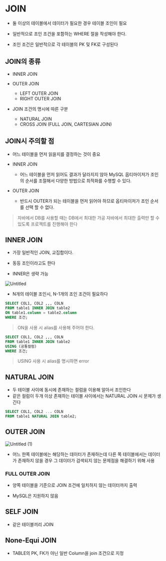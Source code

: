 # JOIN

- 둘 이상의 테이블에서 데이터가 필요한 경우 테이블 조인이 필요

- 일반적으로 조인 조건을 포함하는 WHERE 절을 작성해야 한다.
- 조인 조건은 일반적으로 각 테이블의 PK 및 FK로 구성된다

## JOIN의 종류

- INNER JOIN

- OUTER JOIN
    - LEFT OUTER JOIN
    - RIGHT OUTER JOIN
- JOIN 조건의 명시에 따른 구분
    - NATURAL JOIN
    - CROSS JOIN (FULL JOIN, CARTESIAN JOIN)

## JOIN시 주의할 점

- 어느 테이블을 먼저 읽을지를 결정하는 것이 중요

- INNER JOIN
    - 어느 테이블을 먼저 읽어도 결과가 달라지지 않아 MySQL 옵티마이저가 조인의 순서를 조절해서 다양한 방법으로 최적화를 수행할 수 있다.
- OUTER JOIN
    - 반드시 OUTER가 되는 테이블을 먼저 읽어야 하므로 옵티마이저가 조인 순서를 선택 할 수 없다.

> 자바에서 DB를 사용할 때는 
DB에서 최대한 가공
자바에서 최대한 출력만 할 수 있도록 프로젝트를 진행해야 한다

## INNER JOIN

- 가장 일반적인 JOIN, 교집합이다.

- 동등 조인이라고도 한다
- INNER은 생략 가능

![Untitled](https://user-images.githubusercontent.com/67090601/132281657-f877f440-c272-488f-81e7-b415e8eff5d5.png)

- N개의 테이블 조인시, N-1개의 조인 조건이 필요하다

```sql
SELECT COL1, COL2 ,,, COLN
FROM table1 INNER JOIN table2
ON table1.column = table2.column
WHERE 조건;
```

> ON을 사용 시 alias를 사용해 주어야 한다.

```sql
SELECT COL1, COL2 ,,, COLN
FROM table1 INNER JOIN table2
USING (공통컬럼)
WHERE 조건;
```

> USING 사용 시 alias를 명시하면 error

## NATURAL JOIN

- 두 테이블 사이에 동시에 존재하는 컬럼을 이용해 알아서 조인한다
- 같은 컬럼이 두개 이상 존재하는 테이블 사이에서는 NATURAL JOIN 시 문제가 생긴다

```sql
SELECT COL1, COL2 ... COLN
FROM table1 NATURAL JOIN table2;
```

## OUTER JOIN

![Untitled (1)](https://user-images.githubusercontent.com/67090601/132281731-a15a553d-3880-4675-ac20-8dbe8fb7ab5a.png)

- 어느 한쪽 테이블에는 해당하는 데이터가 존재하는데 다른 쪽 테이블에서는 데이터가 존재하지 않을 경우 그 데이터가 검색되지 않는 문제점을 해결하기 위해 사용

### FULL OUTER JOIN

- 양쪽 테이블을 기준으로 JOIN 조건에 일치하지 않는 데이터까지 출력

- MySQL은 지원하지 않음

## SELF JOIN

- 같은 테이블끼리 JOIN

## None-Equi JOIN

- TABLE의 PK, FK가 아닌 일반 Column을 join 조건으로 지정
